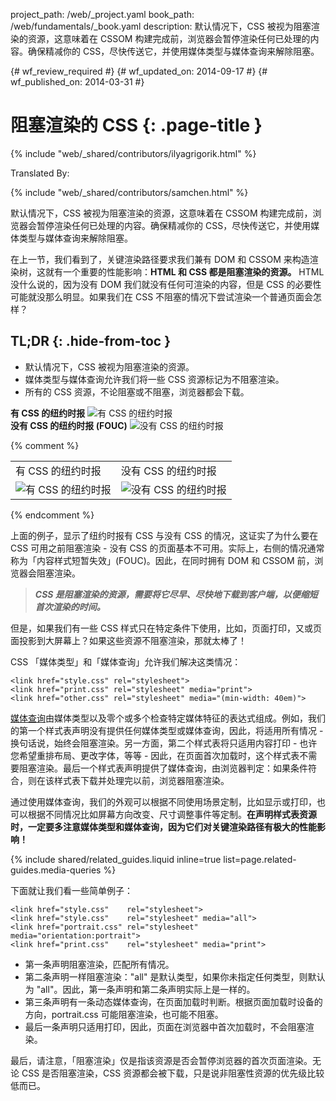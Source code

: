 project_path: /web/_project.yaml
book_path: /web/fundamentals/_book.yaml
description: 默认情况下，CSS 被视为阻塞渲染的资源，这意味着在 CSSOM 构建完成前，浏览器会暂停渲染任何已处理的内容。确保精减你的 CSS，尽快传送它，并使用媒体类型与媒体查询来解除阻塞。

{# wf_review_required #}
{# wf_updated_on: 2014-09-17 #}
{# wf_published_on: 2014-03-31 #}

# 阻塞渲染的 CSS {: .page-title }

{% include "web/_shared/contributors/ilyagrigorik.html" %}


Translated By: 

{% include "web/_shared/contributors/samchen.html" %}



默认情况下，CSS 被视为阻塞渲染的资源，这意味着在 CSSOM 构建完成前，浏览器会暂停渲染任何已处理的内容。确保精减你的 CSS，尽快传送它，并使用媒体类型与媒体查询来解除阻塞。



在上一节，我们看到了，关键渲染路径要求我们兼有 DOM 和 CSSOM 来构造渲染树，这就有一个重要的性能影响：**HTML 和 CSS 都是阻塞渲染的资源。** HTML 没什么说的，因为没有 DOM 我们就没有任何可渲染的内容，但是 CSS 的必要性可能就没那么明显。如果我们在 CSS 不阻塞的情况下尝试渲染一个普通页面会怎样？

## TL;DR {: .hide-from-toc }
- 默认情况下，CSS 被视为阻塞渲染的资源。
- 媒体类型与媒体查询允许我们将一些 CSS 资源标记为不阻塞渲染。
- 所有的 CSS 资源，不论阻塞或不阻塞，浏览器都会下载。


<div class="mdl-grid">
  <div class="mdl-cell mdl-cell--6--col">
    <b>有 CSS 的纽约时报</b>
    <img class="center" src="images/nytimes-css-device.png" alt="有 CSS 的纽约时报">

  </div>

  <div class="mdl-cell mdl-cell--6--col">
    <b>没有 CSS 的纽约时报 (FOUC)</b>
    <img src="images/nytimes-nocss-device.png" alt="没有 CSS 的纽约时报">

  </div>
</div>

{% comment %}
<table>
<tr>
<td>有 CSS 的纽约时报</td>
<td>没有 CSS 的纽约时报</td>
</tr>
<tr>
<td><img src="images/nytimes-css-device.png" alt="有 CSS 的纽约时报" class="center"></td>
<td><img src="images/nytimes-nocss-device.png" alt="没有 CSS 的纽约时报" class="center"></td>
</tr>
</table>
{% endcomment %}

上面的例子，显示了纽约时报有 CSS 与没有 CSS 的情况，这证实了为什么要在 CSS 可用之前阻塞渲染 - 没有 CSS 的页面基本不可用。实际上，右侧的情况通常称为「内容样式短暂失效」(FOUC)。因此，在同时拥有 DOM 和 CSSOM 前，浏览器会阻塞渲染。

> **_CSS 是阻塞渲染的资源，需要将它尽早、尽快地下载到客户端，以便缩短首次渲染的时间。_**

但是，如果我们有一些 CSS 样式只在特定条件下使用，比如，页面打印，又或页面投影到大屏幕上？如果这些资源不阻塞渲染，那就太棒了！

CSS 「媒体类型」和「媒体查询」允许我们解决这类情况：


    <link href="style.css" rel="stylesheet">
    <link href="print.css" rel="stylesheet" media="print">
    <link href="other.css" rel="stylesheet" media="(min-width: 40em)">
    

[媒体查询]({{site.fundamentals}}/layouts/rwd-fundamentals/use-media-queries.html)由媒体类型以及零个或多个检查特定媒体特征的表达式组成。例如，我们的第一个样式表声明没有提供任何媒体类型或媒体查询，因此，将适用所有情况 - 换句话说，始终会阻塞渲染。另一方面，第二个样式表将只适用内容打印 - 也许您希望重排布局、更改字体，等等 - 因此，在页面首次加载时，这个样式表不需要阻塞渲染。最后一个样式表声明提供了媒体查询，由浏览器判定：如果条件符合，则在该样式表下载并处理完以前，浏览器阻塞渲染。

通过使用媒体查询，我们的外观可以根据不同使用场景定制，比如显示或打印，也可以根据不同情况比如屏幕方向改变、尺寸调整事件等定制。**在声明样式表资源时，一定要多注意媒体类型和媒体查询，因为它们对关键渲染路径有极大的性能影响！**

{% include shared/related_guides.liquid inline=true list=page.related-guides.media-queries %}

下面就让我们看一些简单例子：


    <link href="style.css"    rel="stylesheet">
    <link href="style.css"    rel="stylesheet" media="all">
    <link href="portrait.css" rel="stylesheet" media="orientation:portrait">
    <link href="print.css"    rel="stylesheet" media="print">
    

* 第一条声明阻塞渲染，匹配所有情况。
* 第二条声明一样阻塞渲染："all" 是默认类型，如果你未指定任何类型，则默认为 "all"。因此，第一条声明和第二条声明实际上是一样的。
* 第三条声明有一条动态媒体查询，在页面加载时判断。根据页面加载时设备的方向，portrait.css 可能阻塞渲染，也可能不阻塞。
* 最后一条声明只适用打印，因此，页面在浏览器中首次加载时，不会阻塞渲染。

最后，请注意，「阻塞渲染」仅是指该资源是否会暂停浏览器的首次页面渲染。无论 CSS 是否阻塞渲染，CSS 资源都会被下载，只是说非阻塞性资源的优先级比较低而已。



